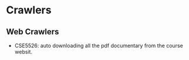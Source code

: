 # Crawlers
## Web Crawlers
- CSE5526: auto downloading all the pdf documentary from the course websit.